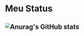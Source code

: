 # Meu Status 
## ![Anurag's GitHub stats](https://github-readme-stats.vercel.app/api?username=LouisTheBrasilCoder&show_icons=true&theme=highcontrast)
